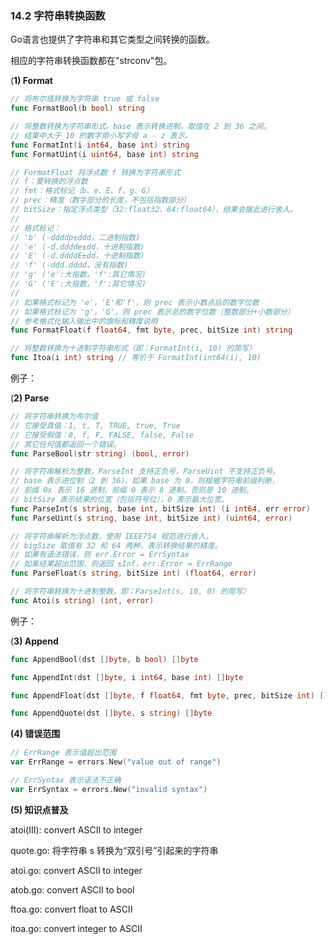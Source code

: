 ### 14.2 字符串转换函数

Go语言也提供了字符串和其它类型之间转换的函数。

相应的字符串转换函数都在"strconv"包。

\(**1\) Format**

```go
// 将布尔值转换为字符串 true 或 false
func FormatBool(b bool) string

// 将整数转换为字符串形式。base 表示转换进制，取值在 2 到 36 之间。
// 结果中大于 10 的数字用小写字母 a - z 表示。
func FormatInt(i int64, base int) string
func FormatUint(i uint64, base int) string

// FormatFloat 将浮点数 f 转换为字符串形式
// f：要转换的浮点数
// fmt：格式标记（b、e、E、f、g、G）
// prec：精度（数字部分的长度，不包括指数部分）
// bitSize：指定浮点类型（32:float32、64:float64），结果会据此进行舍入。
//
// 格式标记：
// 'b' (-ddddp±ddd，二进制指数)
// 'e' (-d.dddde±dd，十进制指数)
// 'E' (-d.ddddE±dd，十进制指数)
// 'f' (-ddd.dddd，没有指数)
// 'g' ('e':大指数，'f':其它情况)
// 'G' ('E':大指数，'f':其它情况)
//
// 如果格式标记为 'e'，'E'和'f'，则 prec 表示小数点后的数字位数
// 如果格式标记为 'g'，'G'，则 prec 表示总的数字位数（整数部分+小数部分）
// 参考格式化输入输出中的旗标和精度说明
func FormatFloat(f float64, fmt byte, prec, bitSize int) string

// 将整数转换为十进制字符串形式（即：FormatInt(i, 10) 的简写）
func Itoa(i int) string // 等价于 FormatInt(int64(i), 10)
```

例子：

\(**2\)  Parse**

```go
// 将字符串转换为布尔值
// 它接受真值：1, t, T, TRUE, true, True
// 它接受假值：0, f, F, FALSE, false, False
// 其它任何值都返回一个错误。
func ParseBool(str string) (bool, error)

// 将字符串解析为整数，ParseInt 支持正负号，ParseUint 不支持正负号。
// base 表示进位制（2 到 36），如果 base 为 0，则根据字符串前缀判断，
// 前缀 0x 表示 16 进制，前缀 0 表示 8 进制，否则是 10 进制。
// bitSize 表示结果的位宽（包括符号位），0 表示最大位宽。
func ParseInt(s string, base int, bitSize int) (i int64, err error) 
func ParseUint(s string, base int, bitSize int) (uint64, error)

// 将字符串解析为浮点数，使用 IEEE754 规范进行舍入。
// bigSize 取值有 32 和 64 两种，表示转换结果的精度。 
// 如果有语法错误，则 err.Error = ErrSyntax
// 如果结果超出范围，则返回 ±Inf，err.Error = ErrRange
func ParseFloat(s string, bitSize int) (float64, error)

// 将字符串转换为十进制整数，即：ParseInt(s, 10, 0) 的简写）
func Atoi(s string) (int, error)
```

例子：

\(**3\) Append**

```go
func AppendBool(dst []byte, b bool) []byte

func AppendInt(dst []byte, i int64, base int) []byte

func AppendFloat(dst []byte, f float64, fmt byte, prec, bitSize int) []byte

func AppendQuote(dst []byte, s string) []byte
```

**\(4\) 错误范围**

```go
// ErrRange 表示值超出范围
var ErrRange = errors.New("value out of range")

// ErrSyntax 表示语法不正确
var ErrSyntax = errors.New("invalid syntax")
```

**\(5\) 知识点普及**

atoi\(III\): convert ASCII to integer

quote.go:  将字符串 s 转换为“双引号”引起来的字符串

atoi.go: convert ASCII to integer

atob.go: convert ASCII to bool

ftoa.go: convert float to ASCII

itoa.go: convert integer to ASCII

